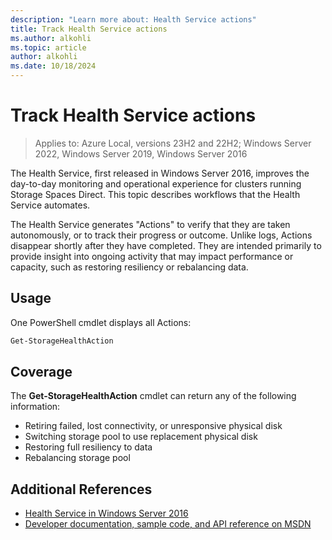 ```yaml
---
description: "Learn more about: Health Service actions"
title: Track Health Service actions
ms.author: alkohli
ms.topic: article
author: alkohli
ms.date: 10/18/2024
---
```

# Track Health Service actions

> Applies to: Azure Local, versions 23H2 and 22H2; Windows Server 2022, Windows Server 2019, Windows Server 2016

The Health Service, first released in Windows Server 2016, improves the day-to-day monitoring and operational experience for clusters running Storage Spaces Direct. This topic describes workflows that the Health Service automates.

The Health Service generates "Actions" to verify that they are taken autonomously, or to track their progress or outcome. Unlike logs, Actions disappear shortly after they have completed. They are intended primarily to provide insight into ongoing activity that may impact performance or capacity, such as restoring resiliency or rebalancing data.

## Usage
One PowerShell cmdlet displays all Actions:

```PowerShell
Get-StorageHealthAction
```

## Coverage
The **Get-StorageHealthAction** cmdlet can return any of the following information:

- Retiring failed, lost connectivity, or unresponsive physical disk
- Switching storage pool to use replacement physical disk
- Restoring full resiliency to data
- Rebalancing storage pool

## Additional References
- [Health Service in Windows Server 2016](health-service-overview.md)
- [Developer documentation, sample code, and API reference on MSDN](https://msdn.microsoft.com/windowshealthservice)
